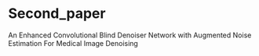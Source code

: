 # Second_paper
An Enhanced Convolutional Blind Denoiser Network with Augmented Noise Estimation For Medical Image Denoising
